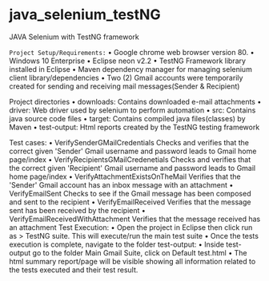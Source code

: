 # java_selenium_testNG
JAVA Selenium with TestNG framework

`Project Setup/Requirements:`
•	Google chrome web browser version 80.
•	Windows 10 Enterprise
•	Eclipse neon v2.2
•	TestNG Framework library installed in Eclipse
•	Maven dependency manager for managing selenium client library/dependencies
•	Two (2) Gmail accounts were temporarily created for sending and receiving mail messages(Sender & Recipient)

Project directories
•	downloads: Contains downloaded e-mail attachments
•	driver: Web driver used by selenium to perform automation
•	src: Contains java source code files
•	target: Contains compiled java files(classes) by Maven
•	test-output: Html reports created by the TestNG testing framework  

Test cases:
•	VerifySenderGMailCredentials
Checks and verifies that the correct given 'Sender' Gmail username and password leads to Gmail home page/index
•	VerifyRecipientsGMailCredenetials
Checks and verifies that the correct given 'Recipient' Gmail username and password leads to Gmail home page/index
•	VerifyAttachmentExistsOnTheMail
Verifies that the 'Sender' Gmail account has an inbox message with an attachment
•	VerifyEmailSent
Checks to see if the Gmail message has been composed and sent to the recipient
•	VerifyEmailReceived
Verifies that the message sent has been received by the recipient
•	VerifyEmailReceivedWithAttachment
Verifies that the message received has an attachment
Test Execution:
•	Open the project in Eclipse then click run as > TestNG suite.
This will execute/run the main test suite 
•	Once the tests execution is complete, navigate to the folder test-output:
•	Inside test-output go to the folder Main Gmail Suite, click on Default test.html
•	The html summary report/page will be visible showing all information related to the tests executed and their test result. 





